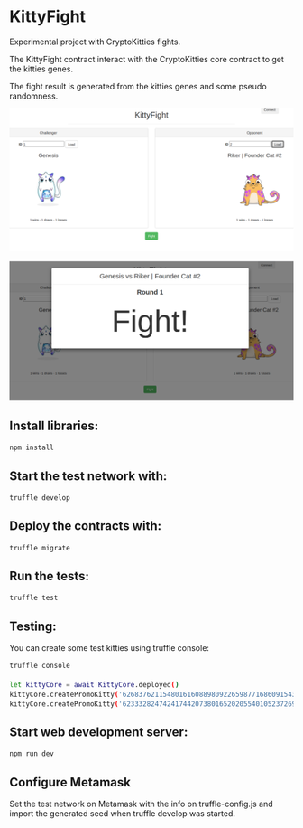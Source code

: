 # KittyFight

Experimental project with CryptoKitties fights.

The KittyFight contract interact with the CryptoKitties core contract to get the kitties genes.

The fight result is generated from the kitties genes and some pseudo randomness. 

![UI Screenshoot](https://github.com/damianmarti/kitty-fight/blob/main/docs/images/kitty-fight.png)

![UI Screenshoot](https://github.com/damianmarti/kitty-fight/blob/main/docs/images/kitty-fight2.png)

## Install libraries:

```bash
npm install
```

## Start the test network with:

```bash
truffle develop
```

## Deploy the contracts with:

```bash
truffle migrate
```

## Run the tests:

```bash
truffle test
```

## Testing:

You can create some test kitties using truffle console:

```bash
truffle console

let kittyCore = await KittyCore.deployed()
kittyCore.createPromoKitty('626837621154801616088980922659877168609154386318304496692374110716999053','0x905B8ba9C9378c9876980e86CFB146B5C447C32e')
kittyCore.createPromoKitty('623332824742417442073801652020554010523726975553705023219600667807529387','0x905B8ba9C9378c9876980e86CFB146B5C447C32e')
```

## Start web development server:

```bash
npm run dev
```

## Configure Metamask

Set the test network on Metamask with the info on truffle-config.js and import the generated seed when truffle develop was started.


